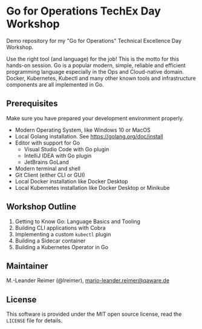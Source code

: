 # Go for Operations TechEx Day Workshop

Demo repository for my "Go for Operations" Technical Excellence Day Workshop.

Use the right tool (and language) for the job! This is the motto for this hands-on
session. Go is a popular modern, simple, reliable and efficient programming language
especially in the Ops and Cloud-native domain. Docker, Kubernetes, Kubectl and many
other known tools and infrastructure components are all implemented in Go.



## Prerequisites

Make sure you have prepared your development environment properly.

- Modern Operating System, like Windows 10 or MacOS
- Local Golang installation. See https://golang.org/doc/install
- Editor with support for Go
    - Visual Studio Code with Go plugin
    - IntelliJ IDEA with Go plugin
    - JetBrains GoLand
- Modern terminal and shell
- Git Client (either CLI or GUI)
- Local Docker installation like Docker Desktop
- Local Kubernetes installation like Docker Desktop or Minikube

## Workshop Outline

1. Getting to Know Go: Language Basics and Tooling
2. Building CLI applications with Cobra
3. Implementing a custom `kubectl` plugin
4. Building a Sidecar container
5. Building a Kubernetes Operator in Go

## Maintainer

M.-Leander Reimer (@lreimer), <mario-leander.reimer@qaware.de>

## License

This software is provided under the MIT open source license, read the `LICENSE`
file for details.
